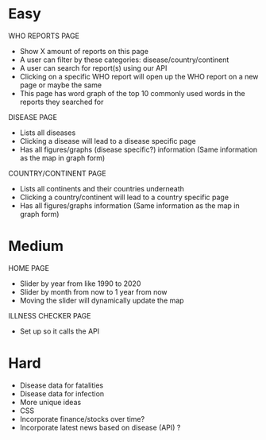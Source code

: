 # Easy

WHO REPORTS PAGE
- Show X amount of reports on this page
- A user can filter by these categories: disease/country/continent
- A user can search for report(s) using our API
- Clicking on a specific WHO report will open up the WHO report on a new page or maybe the same
- This page has word graph of the top 10 commonly used words in the reports they searched for

DISEASE PAGE
- Lists all diseases
- Clicking a disease will lead to a disease specific page
- Has all figures/graphs (disease specific?) information (Same information as the map in graph form)

COUNTRY/CONTINENT PAGE
- Lists all continents and their countries underneath
- Clicking a country/continent will lead to a country specific page
- Has all figures/graphs information (Same information as the map in graph form)

# Medium

HOME PAGE
- Slider by year from like 1990 to 2020
- Slider by month from now to 1 year from now
- Moving the slider will dynamically update the map

ILLNESS CHECKER PAGE
- Set up so it calls the API

# Hard

- Disease data for fatalities
- Disease data for infection
- More unique ideas
- CSS
- Incorporate finance/stocks over time?
- Incorporate latest news based on disease (API) ?
